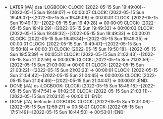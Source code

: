 - LATER [#A] dsa
  :LOGBOOK:
  CLOCK: [2022-05-15 Sun 19:49:00]--[2022-05-15 Sun 19:49:07] =>  00:00:07
  CLOCK: [2022-05-15 Sun 19:49:07]--[2022-05-15 Sun 19:49:08] =>  00:00:01
  CLOCK: [2022-05-15 Sun 19:49:19]--[2022-05-15 Sun 19:49:28] =>  00:00:09
  CLOCK: [2022-05-15 Sun 19:49:29]--[2022-05-15 Sun 19:49:32] =>  00:00:03
  CLOCK: [2022-05-15 Sun 19:49:32]--[2022-05-15 Sun 19:49:33] =>  00:00:01
  CLOCK: [2022-05-15 Sun 19:49:34]--[2022-05-15 Sun 19:49:35] =>  00:00:01
  CLOCK: [2022-05-15 Sun 19:49:47]--[2022-05-15 Sun 19:50:18] =>  00:00:31
  CLOCK: [2022-05-15 Sun 19:50:18]--[2022-05-15 Sun 19:55:39] =>  00:05:21
  CLOCK: [2022-05-15 Sun 21:02:43]--[2022-05-15 Sun 21:02:59] =>  00:00:16
  CLOCK: [2022-05-15 Sun 21:02:59]--[2022-05-15 Sun 21:03:00] =>  00:00:01
  CLOCK: [2022-05-15 Sun 21:03:22]--[2022-05-15 Sun 21:03:23] =>  00:00:01
  CLOCK: [2022-05-15 Sun 21:04:42]--[2022-05-15 Sun 21:04:45] =>  00:00:03
  CLOCK: [2022-05-15 Sun 21:04:46]--[2022-05-15 Sun 21:04:47] =>  00:00:01
  :END:
- DONE [#A] os
  :LOGBOOK:
  CLOCK: [2022-05-15 Sun 18:45:18]--[2022-05-15 Sun 19:47:54] =>  01:02:36
  CLOCK: [2022-05-15 Sun 21:03:11]--[2022-05-15 Sun 21:03:12] =>  00:00:01
  :END:
- DONE [#A] leetcode
  :LOGBOOK:
  CLOCK: [2022-05-15 Sun 12:01:06]--[2022-05-15 Sun 12:59:27] =>  00:58:21
  CLOCK: [2022-05-15 Sun 17:51:49]--[2022-05-15 Sun 18:44:50] =>  00:53:01
  :END: